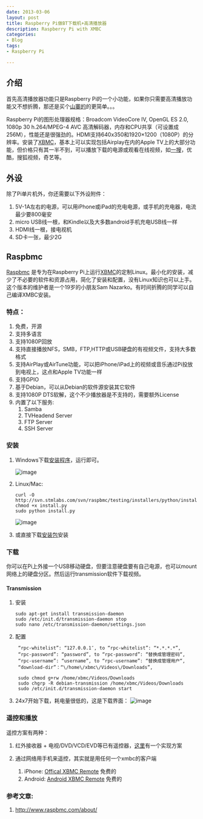 ```yaml
---
date: 2013-03-06
layout: post
title: Raspberry Pi做BT下载机+高清播放器
description: Raspberry Pi with XMBC
categories:
- Blog
tags:
- Raspberry Pi

---
```


## 介绍

首先高清播放器功能只是Raspberry Pi的一个小功能，如果你只需要高清播放功能又不想折腾，那还是买个[山寨的](http://s.taobao.com/search?q=%B8%DF%C7%E5%B2%A5%B7%C5%C6%F7&commend=all&ssid=s5-e&search_type=item&sourceId=tb.index&initiative_id=tbindexz_20130306)的更简单。。。

Raspberry Pi的图形处理器规格：Broadcom VideoCore IV, OpenGL ES 2.0, 1080p 30 h.264/MPEG-4 AVC 高清解码器，内存和CPU共享（可设置成256M），性能还是很强劲的。HDMI支持640x350和1920×1200（1080P）的分辨率。安装了[XBMC](http://xbmc.org)，基本上可以实现包括Airplay在内的Apple TV上的大部分功能，但价格只有其一半不到，可以播放下载的电源或观看在线视频，如[一搜](http://yisou.com)，优酷，搜狐视频，奇艺等。

## 外设
除了Pi单片机外，你还需要以下外设附件：

1. 5V-1A左右的电源，可以用iPhone或iPad的充电电源，或手机的充电器，电流最少要800毫安
2. micro USB线一根，和Kindle以及大多数android手机充电USB线一样
3. HDMI线一根，接电视机
4. SD卡一张，最少2G

## Raspbmc

[Raspbmc](http://www.raspbmc.com/) 是专为在Raspberry Pi上运行[XBMC](http://xbmc.org)的定制Linux。最小化的安装，减少了不必要的软件和资源占用，简化了安装和配置，没有Linux知识也可以上手。这个版本的维护者是一个19岁的小朋友Sam Nazarko。有时间折腾的同学可以自己编译XMBC安装。

### 特点：
1. 免费，开源
2. 支持多语言
3. 支持1080P回放
4. 支持直接播放NFS，SMB，FTP,HTTP或USB硬盘的有视频文件，支持大多数格式
5. 支持AirPlay或AirTune功能，可以把iPhone/iPad上的视频或音乐通过Pi投放到电视上，这点和Apple TV功能一样
6. 支持GPIO
7. 基于Debian，可以从Debian的软件源安装其它软件
8. 支持1080P DTS软解，这个不少播放器是不支持的，需要额外License
9. 内置了以下服务:
    1. Samba
    2. TVHeadend Server
    3. FTP Server
    4. SSH Server

### 安装
1. Windows下载[安装程序](http://download.raspbmc.com/downloads/bin/installers/raspbmc-win32.zip)，运行即可。

    ![image](http://www.raspbmc.com/wp-content/uploads/2012/06/ins-300x165.jpg)
2. Linux/Mac:

    ```
    curl -O http://svn.stmlabs.com/svn/raspbmc/testing/installers/python/install.py
    chmod +x install.py
    sudo python install.py
    
    ```
   ![image](http://www.raspbmc.com/wp-content/uploads/2012/06/installPython.png)
3.  或直接下载[安装包](http://download.raspbmc.com/downloads/bin/ramdistribution/installer.img.gz)安装

### 下载
你可以在Pi上外接一个USB移动硬盘，但要注意硬盘要有自己电源，也可以mount网络上的硬盘分区。然后运行transmission软件下载视频。

#### Transmission
1. 安装

    ```
    sudo apt-get install transmission-daemon
    sudo /etc/init.d/transmission-daemon stop
    sudo nano /etc/transmission-daemon/settings.json
    ```
2. 配置

   ```
    “rpc-whitelist”: “127.0.0.1″, to “rpc-whitelist”: “*.*.*.*”,
    “rpc-password”: “password”, to “rpc-password”: “替换成管理密码“,
    “rpc-username”: “username”, to “rpc-username”: “替换成管理用户“,   
    “download-dir”：“\/home\/xbmc\/Videos\/Downloads”,
   ```

   ```
    sudo chmod g+rw /home/xbmc/Videos/Downloads
    sudo chgrp -R debian-transmission /home/xbmc/Videos/Downloads   
    sudo /etc/init.d/transmission-daemon start
   ```   
3. 24x7开始下载，耗电量很低的，这是下载界面：
    ![image](https://pbs.twimg.com/media/BErnJ-6CcAEVYsV.jpg:large)

### 遥控和播放

遥控方案有两种：

1. 红外接收器 + 电视/DVD/VCD/EVD等已有遥控器，[这里](http://forum.stmlabs.com/showthread.php?tid=5549)有一个实现方案
       
2. 通过网络用手机来遥控，其实就是用任何一个xmbc的客户端
   1. iPhone: [Offical XBMC Remote](https://itunes.apple.com/us/app/unofficial-official-xbmc-remote/id520480364?ls=1&mt=8) 免费的
   2. Android: [Android XBMC Remote](http://code.google.com/p/android-xbmcremote/) 免费的

### 参考文章:

1. http://www.raspbmc.com/about/

